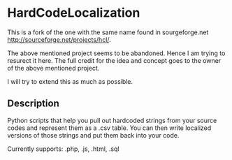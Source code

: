 HardCodeLocalization
====================

This is a fork of the one with the same name found in sourgeforge.net http://sourceforge.net/projects/hcl/. 

The above mentioned project seems to be abandoned. Hence I am trying to resurect it here. The full credit for the idea and concept goes to the owner of the above mentioned project.

I will try to extend this as much as possible.

Description
-----------
Python scripts that help you pull out hardcoded strings from your source codes and represent them as a .csv table. You can then write localized versions of those strings and put them back into your code.

Currently supports: .php, .js, .html, .sql
